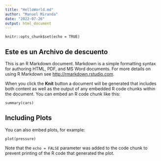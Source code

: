 ```yaml
---
title: "HelloWorld.md"
author: "Manuel Miranda"
date: "2022-07-26"
output: html_document
---
```


```{r setup, include=FALSE}
knitr::opts_chunk$set(echo = TRUE)
```

## Este es un Archivo de descuento

This is an R Markdown document. Markdown is a simple formatting syntax for authoring HTML, PDF, and MS Word documents. For more details on using R Markdown see <http://rmarkdown.rstudio.com>.

When you click the **Knit** button a document will be generated that includes both content as well as the output of any embedded R code chunks within the document. You can embed an R code chunk like this:

```{r cars}
summary(cars)
```

## Including Plots

You can also embed plots, for example:

```{r pressure, echo=FALSE}
plot(pressure)
```

Note that the `echo = FALSE` parameter was added to the code chunk to prevent printing of the R code that generated the plot.
